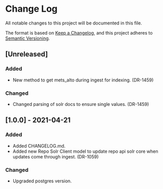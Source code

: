# Change Log
All notable changes to this project will be documented in this file.

The format is based on [Keep a Changelog](https://keepachangelog.com/en/1.0.0/),
and this project adheres to [Semantic Versioning](https://semver.org/spec/v2.0.0.html).

## [Unreleased]
### Added
- New method to get mets_alto during ingest for indexing. (DR-1459)

### Changed
- Changed parsing of solr docs to ensure single values. (DR-1459)

## [1.0.0] - 2021-04-21
### Added
- Added CHANGELOG.md. 
- Added new Repo Solr Client model to update repo api solr core when updates come through ingest. (DR-1059)

### Changed
- Upgraded postgres version. 